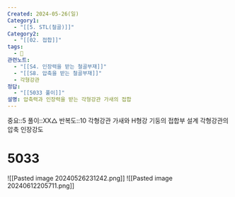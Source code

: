 ```yaml
---
Created: 2024-05-26(일)
Category1:
  - "[[5. STL(철골)]]"
Category2:
  - "[[02. 접합]]"
tags:
  - 🧮
관련노트:
  - "[[S4. 인장력을 받는 철골부재]]"
  - "[[S8. 압축을 받는 철골부재]]"
  - 각형강관
정답:
  - "[[5033 풀이]]"
설명: 압축력과 인장력을 받는 각형강관 가새의 접합
---
```

중요::5
풀이::XX△
반복도::10
각형강관 가새와 H형강 기둥의 접합부 설계
각형강관의 압축 인장강도
#  5033
![[Pasted image 20240526231242.png]]
![[Pasted image 20240612205711.png]]